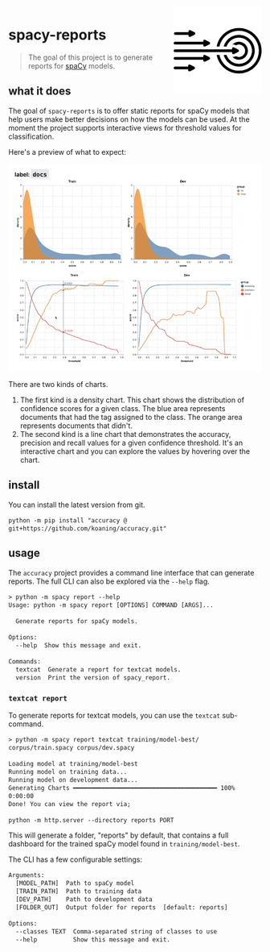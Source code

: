 <img src="https://github.com/koaning/accuraCy/raw/main/icon.png" width=175 height=175 align="right">

# spacy-reports

> The goal of this project is to generate reports for [spaCy](https://spacy.io/) models.

## what it does

The goal of `spacy-reports` is to offer static reports for spaCy models that
help users make better decisions on how the models can be used. At the 
moment the project supports interactive views for threshold values for classification. 

Here's a preview of what to expect:

![](gif.gif)

There are two kinds of charts.

1. The first kind is a density chart. This chart shows the distribution
of confidence scores for a given class. The blue area represents documents
that had the tag assigned to the class. The orange area represents documents
that didn't.
2. The second kind is a line chart that demonstrates the accuracy, precision
and recall values for a given confidence threshold. It's an interactive chart
and you can explore the values by hovering over the chart.

## install 

You can install the latest version from git. 

```
python -m pip install "accuracy @ git+https://github.com/koaning/accuracy.git"
```

## usage

The `accuracy` project provides a command line interface that can
generate reports. The full CLI can also be explored via the `--help` flag. 

```
> python -m spacy report --help
Usage: python -m spacy report [OPTIONS] COMMAND [ARGS]...

  Generate reports for spaCy models.

Options:
  --help  Show this message and exit.

Commands:
  textcat  Generate a report for textcat models.
  version  Print the version of spacy_report.
```

### `textcat report`

To generate reports for textcat models, you can use the `textcat` sub-command.

```
> python -m spacy report textcat training/model-best/ corpus/train.spacy corpus/dev.spacy

Loading model at training/model-best
Running model on training data...
Running model on development data...
Generating Charts ━━━━━━━━━━━━━━━━━━━━━━━━━━━━━━━━━━━━━━━━ 100% 0:00:00
Done! You can view the report via;

python -m http.server --directory reports PORT 
```

This will generate a folder, "reports" by default, that contains a full 
dashboard for the trained spaCy model found in `training/model-best`. 

The CLI has a few configurable settings:

```text
Arguments:
  [MODEL_PATH]  Path to spaCy model
  [TRAIN_PATH]  Path to training data
  [DEV_PATH]    Path to development data
  [FOLDER_OUT]  Output folder for reports  [default: reports]

Options:
  --classes TEXT  Comma-separated string of classes to use
  --help          Show this message and exit.
```
